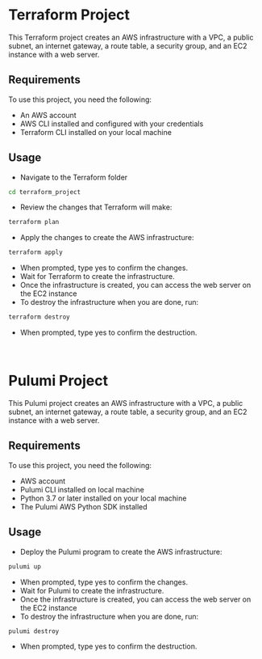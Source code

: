 # Terraform Project

This Terraform project creates an AWS infrastructure with a VPC, a public subnet, an internet gateway, a route table, a security group, and an EC2 instance with a web server.

## Requirements
To use this project, you need the following:

- An AWS account
- AWS CLI installed and configured with your credentials
- Terraform CLI installed on your local machine

## Usage

- Navigate to the Terraform folder
```bash
cd terraform_project
```
- Review the changes that Terraform will make:
```bash
terraform plan
```
- Apply the changes to create the AWS infrastructure:
```bash
terraform apply
```
- When prompted, type yes to confirm the changes.
- Wait for Terraform to create the infrastructure.
- Once the infrastructure is created, you can access the web server on the EC2 instance 
- To destroy the infrastructure when you are done, run:
```bash
terraform destroy
```
- When prompted, type yes to confirm the destruction.


<br>

# Pulumi Project
This Pulumi project creates an AWS infrastructure with a VPC, a public subnet, an internet gateway, a route table, a security group, and an EC2 instance with a web server.

## Requirements
To use this project, you need the following:
 - AWS account
 - Pulumi CLI installed on local machine
 - Python 3.7 or later installed on your local machine
 - The Pulumi AWS Python SDK installed

 ## Usage
 - Deploy the Pulumi program to create the AWS infrastructure:
 ```bash 
 pulumi up
 ```
 - When prompted, type yes to confirm the changes.
 - Wait for Pulumi to create the infrastructure.
 - Once the infrastructure is created, you can access the web server on the EC2 instance
 - To destroy the infrastructure when you are done, run:
```bash 
pulumi destroy
```
- When prompted, type yes to confirm the destruction.



